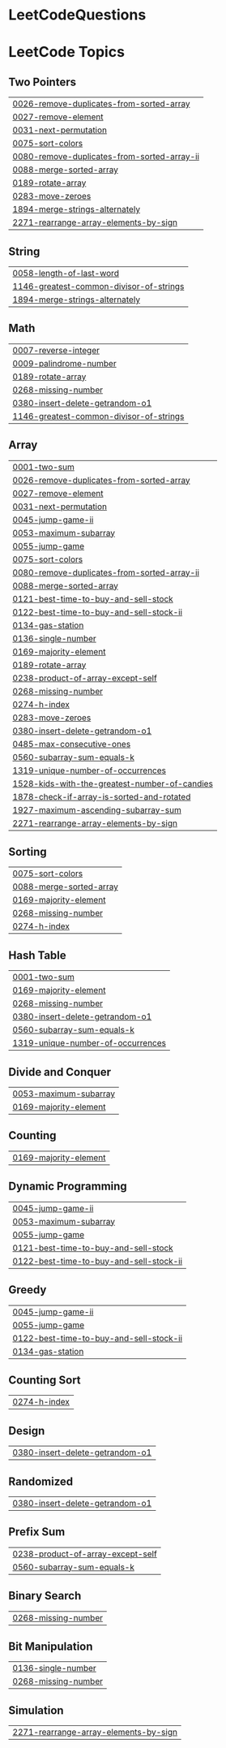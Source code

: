 # LeetCodeQuestions
<!---LeetCode Topics Start-->
# LeetCode Topics
## Two Pointers
|  |
| ------- |
| [0026-remove-duplicates-from-sorted-array](https://github.com/Ishant009/LeetCodeQuestions/tree/master/0026-remove-duplicates-from-sorted-array) |
| [0027-remove-element](https://github.com/Ishant009/LeetCodeQuestions/tree/master/0027-remove-element) |
| [0031-next-permutation](https://github.com/Ishant009/LeetCodeQuestions/tree/master/0031-next-permutation) |
| [0075-sort-colors](https://github.com/Ishant009/LeetCodeQuestions/tree/master/0075-sort-colors) |
| [0080-remove-duplicates-from-sorted-array-ii](https://github.com/Ishant009/LeetCodeQuestions/tree/master/0080-remove-duplicates-from-sorted-array-ii) |
| [0088-merge-sorted-array](https://github.com/Ishant009/LeetCodeQuestions/tree/master/0088-merge-sorted-array) |
| [0189-rotate-array](https://github.com/Ishant009/LeetCodeQuestions/tree/master/0189-rotate-array) |
| [0283-move-zeroes](https://github.com/Ishant009/LeetCodeQuestions/tree/master/0283-move-zeroes) |
| [1894-merge-strings-alternately](https://github.com/Ishant009/LeetCodeQuestions/tree/master/1894-merge-strings-alternately) |
| [2271-rearrange-array-elements-by-sign](https://github.com/Ishant009/LeetCodeQuestions/tree/master/2271-rearrange-array-elements-by-sign) |
## String
|  |
| ------- |
| [0058-length-of-last-word](https://github.com/Ishant009/LeetCodeQuestions/tree/master/0058-length-of-last-word) |
| [1146-greatest-common-divisor-of-strings](https://github.com/Ishant009/LeetCodeQuestions/tree/master/1146-greatest-common-divisor-of-strings) |
| [1894-merge-strings-alternately](https://github.com/Ishant009/LeetCodeQuestions/tree/master/1894-merge-strings-alternately) |
## Math
|  |
| ------- |
| [0007-reverse-integer](https://github.com/Ishant009/LeetCodeQuestions/tree/master/0007-reverse-integer) |
| [0009-palindrome-number](https://github.com/Ishant009/LeetCodeQuestions/tree/master/0009-palindrome-number) |
| [0189-rotate-array](https://github.com/Ishant009/LeetCodeQuestions/tree/master/0189-rotate-array) |
| [0268-missing-number](https://github.com/Ishant009/LeetCodeQuestions/tree/master/0268-missing-number) |
| [0380-insert-delete-getrandom-o1](https://github.com/Ishant009/LeetCodeQuestions/tree/master/0380-insert-delete-getrandom-o1) |
| [1146-greatest-common-divisor-of-strings](https://github.com/Ishant009/LeetCodeQuestions/tree/master/1146-greatest-common-divisor-of-strings) |
## Array
|  |
| ------- |
| [0001-two-sum](https://github.com/Ishant009/LeetCodeQuestions/tree/master/0001-two-sum) |
| [0026-remove-duplicates-from-sorted-array](https://github.com/Ishant009/LeetCodeQuestions/tree/master/0026-remove-duplicates-from-sorted-array) |
| [0027-remove-element](https://github.com/Ishant009/LeetCodeQuestions/tree/master/0027-remove-element) |
| [0031-next-permutation](https://github.com/Ishant009/LeetCodeQuestions/tree/master/0031-next-permutation) |
| [0045-jump-game-ii](https://github.com/Ishant009/LeetCodeQuestions/tree/master/0045-jump-game-ii) |
| [0053-maximum-subarray](https://github.com/Ishant009/LeetCodeQuestions/tree/master/0053-maximum-subarray) |
| [0055-jump-game](https://github.com/Ishant009/LeetCodeQuestions/tree/master/0055-jump-game) |
| [0075-sort-colors](https://github.com/Ishant009/LeetCodeQuestions/tree/master/0075-sort-colors) |
| [0080-remove-duplicates-from-sorted-array-ii](https://github.com/Ishant009/LeetCodeQuestions/tree/master/0080-remove-duplicates-from-sorted-array-ii) |
| [0088-merge-sorted-array](https://github.com/Ishant009/LeetCodeQuestions/tree/master/0088-merge-sorted-array) |
| [0121-best-time-to-buy-and-sell-stock](https://github.com/Ishant009/LeetCodeQuestions/tree/master/0121-best-time-to-buy-and-sell-stock) |
| [0122-best-time-to-buy-and-sell-stock-ii](https://github.com/Ishant009/LeetCodeQuestions/tree/master/0122-best-time-to-buy-and-sell-stock-ii) |
| [0134-gas-station](https://github.com/Ishant009/LeetCodeQuestions/tree/master/0134-gas-station) |
| [0136-single-number](https://github.com/Ishant009/LeetCodeQuestions/tree/master/0136-single-number) |
| [0169-majority-element](https://github.com/Ishant009/LeetCodeQuestions/tree/master/0169-majority-element) |
| [0189-rotate-array](https://github.com/Ishant009/LeetCodeQuestions/tree/master/0189-rotate-array) |
| [0238-product-of-array-except-self](https://github.com/Ishant009/LeetCodeQuestions/tree/master/0238-product-of-array-except-self) |
| [0268-missing-number](https://github.com/Ishant009/LeetCodeQuestions/tree/master/0268-missing-number) |
| [0274-h-index](https://github.com/Ishant009/LeetCodeQuestions/tree/master/0274-h-index) |
| [0283-move-zeroes](https://github.com/Ishant009/LeetCodeQuestions/tree/master/0283-move-zeroes) |
| [0380-insert-delete-getrandom-o1](https://github.com/Ishant009/LeetCodeQuestions/tree/master/0380-insert-delete-getrandom-o1) |
| [0485-max-consecutive-ones](https://github.com/Ishant009/LeetCodeQuestions/tree/master/0485-max-consecutive-ones) |
| [0560-subarray-sum-equals-k](https://github.com/Ishant009/LeetCodeQuestions/tree/master/0560-subarray-sum-equals-k) |
| [1319-unique-number-of-occurrences](https://github.com/Ishant009/LeetCodeQuestions/tree/master/1319-unique-number-of-occurrences) |
| [1528-kids-with-the-greatest-number-of-candies](https://github.com/Ishant009/LeetCodeQuestions/tree/master/1528-kids-with-the-greatest-number-of-candies) |
| [1878-check-if-array-is-sorted-and-rotated](https://github.com/Ishant009/LeetCodeQuestions/tree/master/1878-check-if-array-is-sorted-and-rotated) |
| [1927-maximum-ascending-subarray-sum](https://github.com/Ishant009/LeetCodeQuestions/tree/master/1927-maximum-ascending-subarray-sum) |
| [2271-rearrange-array-elements-by-sign](https://github.com/Ishant009/LeetCodeQuestions/tree/master/2271-rearrange-array-elements-by-sign) |
## Sorting
|  |
| ------- |
| [0075-sort-colors](https://github.com/Ishant009/LeetCodeQuestions/tree/master/0075-sort-colors) |
| [0088-merge-sorted-array](https://github.com/Ishant009/LeetCodeQuestions/tree/master/0088-merge-sorted-array) |
| [0169-majority-element](https://github.com/Ishant009/LeetCodeQuestions/tree/master/0169-majority-element) |
| [0268-missing-number](https://github.com/Ishant009/LeetCodeQuestions/tree/master/0268-missing-number) |
| [0274-h-index](https://github.com/Ishant009/LeetCodeQuestions/tree/master/0274-h-index) |
## Hash Table
|  |
| ------- |
| [0001-two-sum](https://github.com/Ishant009/LeetCodeQuestions/tree/master/0001-two-sum) |
| [0169-majority-element](https://github.com/Ishant009/LeetCodeQuestions/tree/master/0169-majority-element) |
| [0268-missing-number](https://github.com/Ishant009/LeetCodeQuestions/tree/master/0268-missing-number) |
| [0380-insert-delete-getrandom-o1](https://github.com/Ishant009/LeetCodeQuestions/tree/master/0380-insert-delete-getrandom-o1) |
| [0560-subarray-sum-equals-k](https://github.com/Ishant009/LeetCodeQuestions/tree/master/0560-subarray-sum-equals-k) |
| [1319-unique-number-of-occurrences](https://github.com/Ishant009/LeetCodeQuestions/tree/master/1319-unique-number-of-occurrences) |
## Divide and Conquer
|  |
| ------- |
| [0053-maximum-subarray](https://github.com/Ishant009/LeetCodeQuestions/tree/master/0053-maximum-subarray) |
| [0169-majority-element](https://github.com/Ishant009/LeetCodeQuestions/tree/master/0169-majority-element) |
## Counting
|  |
| ------- |
| [0169-majority-element](https://github.com/Ishant009/LeetCodeQuestions/tree/master/0169-majority-element) |
## Dynamic Programming
|  |
| ------- |
| [0045-jump-game-ii](https://github.com/Ishant009/LeetCodeQuestions/tree/master/0045-jump-game-ii) |
| [0053-maximum-subarray](https://github.com/Ishant009/LeetCodeQuestions/tree/master/0053-maximum-subarray) |
| [0055-jump-game](https://github.com/Ishant009/LeetCodeQuestions/tree/master/0055-jump-game) |
| [0121-best-time-to-buy-and-sell-stock](https://github.com/Ishant009/LeetCodeQuestions/tree/master/0121-best-time-to-buy-and-sell-stock) |
| [0122-best-time-to-buy-and-sell-stock-ii](https://github.com/Ishant009/LeetCodeQuestions/tree/master/0122-best-time-to-buy-and-sell-stock-ii) |
## Greedy
|  |
| ------- |
| [0045-jump-game-ii](https://github.com/Ishant009/LeetCodeQuestions/tree/master/0045-jump-game-ii) |
| [0055-jump-game](https://github.com/Ishant009/LeetCodeQuestions/tree/master/0055-jump-game) |
| [0122-best-time-to-buy-and-sell-stock-ii](https://github.com/Ishant009/LeetCodeQuestions/tree/master/0122-best-time-to-buy-and-sell-stock-ii) |
| [0134-gas-station](https://github.com/Ishant009/LeetCodeQuestions/tree/master/0134-gas-station) |
## Counting Sort
|  |
| ------- |
| [0274-h-index](https://github.com/Ishant009/LeetCodeQuestions/tree/master/0274-h-index) |
## Design
|  |
| ------- |
| [0380-insert-delete-getrandom-o1](https://github.com/Ishant009/LeetCodeQuestions/tree/master/0380-insert-delete-getrandom-o1) |
## Randomized
|  |
| ------- |
| [0380-insert-delete-getrandom-o1](https://github.com/Ishant009/LeetCodeQuestions/tree/master/0380-insert-delete-getrandom-o1) |
## Prefix Sum
|  |
| ------- |
| [0238-product-of-array-except-self](https://github.com/Ishant009/LeetCodeQuestions/tree/master/0238-product-of-array-except-self) |
| [0560-subarray-sum-equals-k](https://github.com/Ishant009/LeetCodeQuestions/tree/master/0560-subarray-sum-equals-k) |
## Binary Search
|  |
| ------- |
| [0268-missing-number](https://github.com/Ishant009/LeetCodeQuestions/tree/master/0268-missing-number) |
## Bit Manipulation
|  |
| ------- |
| [0136-single-number](https://github.com/Ishant009/LeetCodeQuestions/tree/master/0136-single-number) |
| [0268-missing-number](https://github.com/Ishant009/LeetCodeQuestions/tree/master/0268-missing-number) |
## Simulation
|  |
| ------- |
| [2271-rearrange-array-elements-by-sign](https://github.com/Ishant009/LeetCodeQuestions/tree/master/2271-rearrange-array-elements-by-sign) |
<!---LeetCode Topics End-->